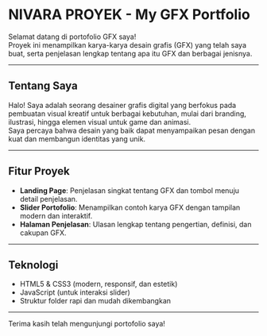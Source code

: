 # NIVARA PROYEK - My GFX Portfolio

Selamat datang di portofolio GFX saya!  
Proyek ini menampilkan karya-karya desain grafis (GFX) yang telah saya buat, serta penjelasan lengkap tentang apa itu GFX dan berbagai jenisnya.

---

## Tentang Saya

Halo! Saya adalah seorang desainer grafis digital yang berfokus pada pembuatan visual kreatif untuk berbagai kebutuhan, mulai dari branding, ilustrasi, hingga elemen visual untuk game dan animasi.  
Saya percaya bahwa desain yang baik dapat menyampaikan pesan dengan kuat dan membangun identitas yang unik.

---

## Fitur Proyek

- **Landing Page**: Penjelasan singkat tentang GFX dan tombol menuju detail penjelasan.
- **Slider Portofolio**: Menampilkan contoh karya GFX dengan tampilan modern dan interaktif.
- **Halaman Penjelasan**: Ulasan lengkap tentang pengertian, definisi, dan cakupan GFX.

---

## Teknologi

- HTML5 & CSS3 (modern, responsif, dan estetik)
- JavaScript (untuk interaksi slider)
- Struktur folder rapi dan mudah dikembangkan

---

Terima kasih telah mengunjungi portofolio saya!